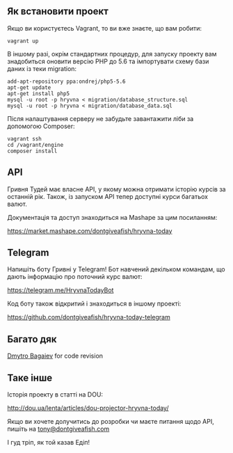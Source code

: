 ## Як встановити проект

Якщо ви користуєтесь Vagrant, то ви вже знаєте, що вам робити:

```shell
vagrant up
```

В іншому разі, окрім стандартних процедур, для запуску проекту вам знадобиться оновити версію PHP до 5.6 та імпортувати схему бази даних із теки migration:

```shell
add-apt-repository ppa:ondrej/php5-5.6
apt-get update
apt-get install php5
mysql -u root -p hryvna < migration/database_structure.sql
mysql -u root -p hryvna < migration/database_data.sql
```

Після налаштування серверу не забудьте завантажити ліби за допомогою Composer:

```shell
vagrant ssh
cd /vagrant/engine
composer install
```

## API

Гривня Тудей має власне API, у якому можна отримати історію курсів за останній рік. Також, із запуском API тепер доступні курси багатьох валют. 

Документація та доступ знаходиться на Mashape за цим посиланням:

https://market.mashape.com/dontgiveafish/hryvna-today

## Telegram

Напишіть боту Гривні у Telegram! Бот навчений декільком командам, що дають інформацію про поточний курс валют:

https://telegram.me/HryvnaTodayBot

Код боту також відкритий і знаходиться в іншому проекті:

https://github.com/dontgiveafish/hryvna-today-telegram

## Багато дяк

[Dmytro Bagaiev](https://github.com/dbagaev) for code revision

## Таке інше

Історія проекту в статті на DOU:

http://dou.ua/lenta/articles/dou-projector-hryvna-today/

Якщо ви хочете долучитись до розробки чи маєте питання щодо API, пишіть на tony@dontgiveafish.com

І гуд тріп, як той казав Едіп!
